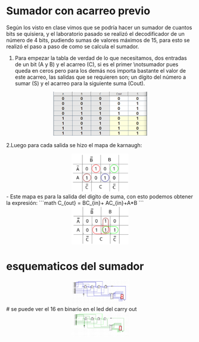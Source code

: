 # Sumador con acarreo previo

Según los visto en clase vimos que se podría hacer un sumador de cuantos bits se quisiera, y el laboratorio pasado se realizó el decodificador de un número de 4 bits, pudiendo sumas de valores máximos de 15, para esto se realizó el paso a paso de como se calcula el sumador.

1. Para empezar la tabla de verdad de lo que necesitamos, dos entradas de un bit (A y B) y el acarreo (C), si es el primer \notsumador pues queda en ceros pero para los demás nos importa bastante el valor de este acarreo, las salidas que se requieren son; un dígito del número a sumar (S) y el acarreo para la siguiente suma (Cout).
<center>
  <img src="img/sum_verdad.png" height="50%" width="50%" >
</center>

2.Luego para cada salida se hizo el mapa de karnaugh:
<center>
  <img src="img/sum_k.png" height="30%" width="30%" >
</center>
- Este mapa es para la salida del digito de suma, con esto podemos obtener la expresión:
```math
C_{out} = BC_{in}+ AC_{in}+A*B
```
<center>
  <img src="img/carry_k.png" height="30%" width="30%" >
</center>


# esquematicos del sumador
<center>
  <img src="img/sum_sch.png" height="30%" width="30%" >
</center>
# se puede ver el 16 en binario en el led del carry out 
<center>
  <img src="img/sum16.png" height="30%" width="30%" >
</center>
